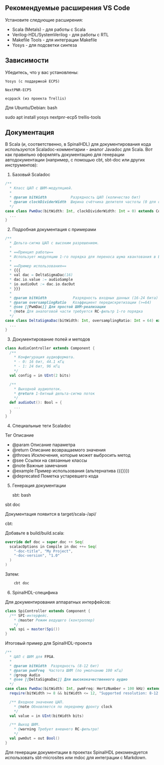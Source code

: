 ## Рекомендуемые расширения VS Code

Установите следующие расширения:

- Scala (Metals) - для работы с Scala
- Verilog-HDL/SystemVerilog - для работы с RTL
- Makefile Tools - для интеграции Makefile
- Yosys - для подсветки синтеза

## Зависимости

Убедитесь, что у вас установлены:

    Yosys (с поддержкой ECP5)

    NextPNR-ECP5

    ecppack (из проекта Trellis)

Для Ubuntu/Debian:
bash

sudo apt install yosys nextpnr-ecp5 trellis-tools

## Документация

В Scala (и, соответственно, в SpinalHDL) для документирования кода используются Scaladoc-комментарии - аналог Javadoc для Scala. Вот как правильно оформлять документацию для генерации автодокументации (например, с помощью cbt, sbt-doc или других инструментов):
1. Базовый Scaladoc

```scala
/**
  * Класс ЦАП с ШИМ-модуляцией.
  *
  * @param bitWidth           Разрядность ЦАП (количество бит)
  * @param clockDividerWidth  Ширина счётчика делителя частоты (0 для отключения)
  */
case class PwmDac(bitWidth: Int, clockDividerWidth: Int = 0) extends Component {
  ...
}
```

2. Подробная документация с примерами

```scala
/**
  * Дельта-сигма ЦАП с высоким разрешением.
  *
  * ==Принцип работы==
  * Использует модуляцию 1-го порядка для переноса шума квантования в ВЧ-область.
  *
  * ==Пример использования==
  * {{{
  * val dac = DeltaSigmaDac(16)
  * dac.io.value := audioSample
  * io.audioOut := dac.io.dacOut
  * }}}
  *
  * @param bitWidth            Разрядность входных данных (16-24 бита)
  * @param oversamplingRatio   Коэффициент передискретизации (>=64)
  * @see [[PwmDac]] Для простой ШИМ-реализации
  * @note Для аналоговой части требуется RC-фильтр 1-го порядка
  */
case class DeltaSigmaDac(bitWidth: Int, oversamplingRatio: Int = 64) extends Component {
  ...
}
```

3. Документирование полей и методов

```scala
class AudioController extends Component {
  /**
    * Конфигурация аудиоформата.
    * - 0: 16 бит, 44.1 кГц
    * - 1: 24 бит, 96 кГц
    */
  val config = in UInt(2 bits)

  /**
    * Выходной аудиопоток.
    * @return 1-битный дельта-сигма поток
    */
  def audioOut(): Bool = {
    ...
  }
}
```
4. Специальные теги Scaladoc

Тег	Описание

- @param	Описание параметра
- @return	Описание возвращаемого значения
- @throws	Исключения, которые может выбросить метод
- @see	Ссылки на связанные классы
- @note	Важные замечания
- @example	Пример использования (альтернатива {{{}}})
- @deprecated	Пометка устаревшего кода

5. Генерация документации

    sbt:
    bash

sbt doc

Документация появится в target/scala-<version>/api/

cbt:

Добавьте в build/build.scala:

```scala
override def doc = super.doc ++ Seq(
  scalacOptions in Compile in doc ++= Seq(
    "-doc-title", "My Project",
    "-doc-version", "1.0"
  )
)
```

Затем:

```bash
    cbt doc
```

6. SpinalHDL-специфика

Для документирования аппаратных интерфейсов:

```scala
class SpiController extends Component {
  /** SPI-интерфейс.
    * @master Режим ведущего (контроллер)
    */
  val spi = master(Spi())
}
```

Итоговый пример для SpinalHDL-проекта

```scala
/**
  * ЦАП с ШИМ для FPGA.
  *
  * @param bitWidth  Разрядность (8-12 бит)
  * @param pwmFreq  Частота ШИМ (по умолчанию 100 кГц)
  * @group Audio
  * @see [[DeltaSigmaDac]] Для высококачественного аудио
  */
case class PwmDac(bitWidth: Int, pwmFreq: HertzNumber = 100 kHz) extends Component {
  require(bitWidth >= 8 && bitWidth <= 12, "Supported resolution: 8-12 bits")

  /** Входное значение ЦАП.
    * @note Обновляется по переднему фронту clock
    */
  val value = in UInt(bitWidth bits)

  /** Выход ШИМ.
    * @warning Требует внешнего RC-фильтра!
    */
  val pwmOut = out Bool()
}
```
Для генерации документации в проектах SpinalHDL рекомендуется использовать sbt-microsites или mdoc для интеграции с Markdown.